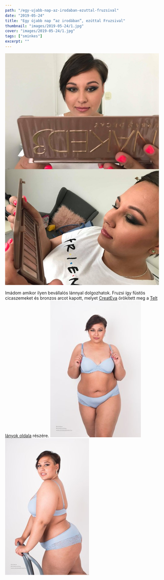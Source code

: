 ```yaml
---
path: "/egy-ujabb-nap-az-irodaban-ezuttal-fruzsival"
date: "2019-05-24"
title: "Egy újabb nap “az irodában”, ezúttal Fruzsival"
thumbnail: "images/2019-05-24/1.jpg"
cover: "images/2019-05-24/1.jpg"
tags: ["sminkes"]
excerpt: ""
---
```


![First image](images/2019-05-24/1.jpg)

Imádom amikor ilyen bevállalós lánnyal dolgozhatok. Fruzsi így füstös cicaszemeket és bronzos arcot kapott, melyet [CreatEva](https://www.facebook.com/createva/) örökített meg a [Telt lányok oldala](https://www.facebook.com/Telt-l%C3%A1nyok-oldala-364263900332251/?hc_ref=ARSWJKjru8SPwXLBcMWLAEAlXQNsG2bh1hARvcaclMKkHT-bX6GjEiAUJHPuJSHlsFQ&fref=nf&__xts__[0]=68.ARDabC9MsdjSUjMCQkK7UmdCwuKk3mpp99S4CYjfiIhLM2zks5GiSTI4O-wAycT62TZCwxXn6M9DRZnv9HWXwsd-ltSDg4b8eOR7AzG7Gc2LaT8EAJV9S8v6eN7mXioI0CJNMVNE6d6xFdYMQtwIZRDwedwvM89u9j7V3QOmhfWtcHxAUGMRGWbv_OW7ur1__oe5aBITiq_ZSyl3tIOoDlTiO5MfeTEi9N_Am4fQ2rZRcYUbj_VeDcTgdtkYf941xAoqkOpcUqZlEK9wyxNtSIDApKZznmo3cJ8nmAwo_tIiSjjCujczOS_ZLALir9VRPmWHQnxLXpkCLNvMUxN6K5pW6w&__tn__=kC-R) részére.
![Second image](images/2019-05-24/2.jpg) ![Third image](images/2019-05-24/3.jpg)
